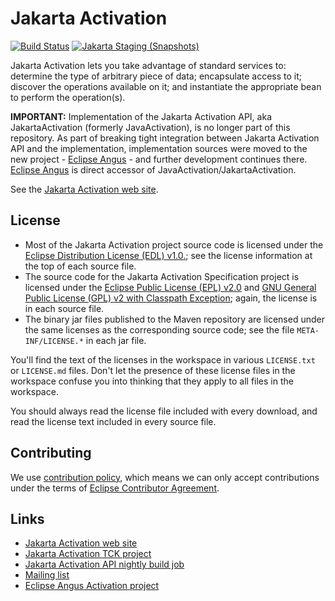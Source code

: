 # Jakarta Activation

[![Build Status](https://github.com/jakartaee/jaf-api/actions/workflows/maven.yml/badge.svg?branch=master)](https://github.com/jakartaee/jaf-api/actions/workflows/maven.yml?branch=master)
[![Jakarta Staging (Snapshots)](https://img.shields.io/nexus/s/https/jakarta.oss.sonatype.org/jakarta.activation/jakarta.activation-api.svg)](https://jakarta.oss.sonatype.org/content/repositories/staging/jakarta/activation/jakarta.activation-api/)

Jakarta Activation lets you take advantage of standard services to:
determine the type of arbitrary piece of data; encapsulate access to
it; discover the operations available on it; and instantiate the
appropriate bean to perform the operation(s).

**IMPORTANT:** Implementation of the Jakarta Activation API, aka JakartaActivation
(formerly JavaActivation), is no longer part of this repository.
As part of breaking tight integration between Jakarta Activation API and the implementation,
implementation sources were moved to the new project - [Eclipse Angus](https://eclipse-ee4j.github.io/angus-activation/) -
and further development continues there. [Eclipse Angus](https://eclipse-ee4j.github.io/angus-activation/)
is direct accessor of JavaActivation/JakartaActivation.

See the
[Jakarta Activation web site](https://jakartaee.github.io/jaf-api/).

## License

* Most of the Jakarta Activation project source code is licensed
under the [Eclipse Distribution License (EDL) v1.0.](https://www.eclipse.org/org/documents/edl-v10.php);
see the license information at the top of each source file.
* The source code for the Jakarta Activation Specification project
is licensed under the [Eclipse Public License (EPL) v2.0](https://www.eclipse.org/legal/epl-2.0/)
and [GNU General Public License (GPL) v2 with Classpath Exception](https://www.gnu.org/software/classpath/license.html);
again, the license is in each source file.
* The binary jar files published to the Maven repository are licensed
under the same licenses as the corresponding source code;
see the file `META-INF/LICENSE.*` in each jar file.

You'll find the text of the licenses in the workspace in various `LICENSE.txt` or `LICENSE.md` files.
Don't let the presence of these license files in the workspace confuse you into thinking
that they apply to all files in the workspace.

You should always read the license file included with every download, and read
the license text included in every source file.

## Contributing

We use [contribution policy](CONTRIBUTING.md), which means we can only accept contributions under
the terms of [Eclipse Contributor Agreement](http://www.eclipse.org/legal/ECA.php).

## Links
* [Jakarta Activation web site](https://jakartaee.github.io/jaf-api/)
* [Jakarta Activation TCK project](https://github.com/jakartaee/jaf-api-tck)
* [Jakarta Activation API nightly build job](https://ci.eclipse.org/jaf/job/activation-build-snapshot/)
* [Mailing list](https://accounts.eclipse.org/mailing-list/jaf-dev)
* [Eclipse Angus Activation project](https://eclipse-ee4j.github.io/angus-activation/)
